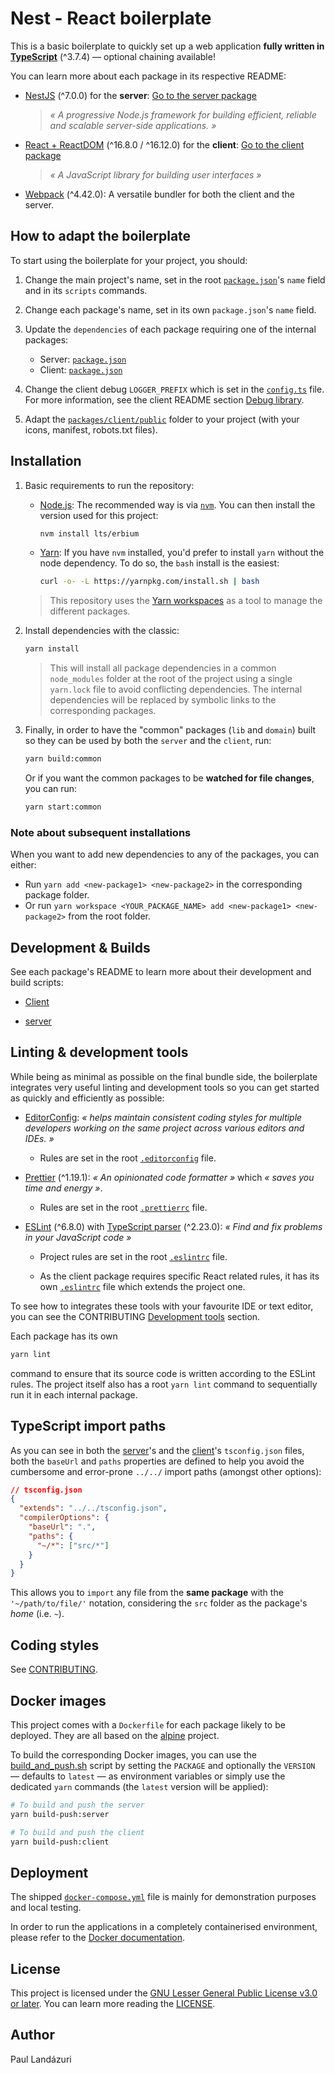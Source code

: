 # Nest - React boilerplate

This is a basic boilerplate to quickly set up a web application **fully written in [TypeScript](https://www.typescriptlang.org/)** (^3.7.4) — optional chaining available!

You can learn more about each package in its respective README:

- [NestJS](https://nestjs.com/) (^7.0.0) for the **server**: [Go to the server package](./packages/server)

  > _« A progressive Node.js framework for building efficient, reliable and scalable server-side applications. »_

* [React + ReactDOM](https://reactjs.org/) (^16.8.0 / ^16.12.0) for the **client**: [Go to the client package](./packages/client)

  > _« A JavaScript library for building user interfaces »_

* [Webpack](https://webpack.js.org/) (^4.42.0): A versatile bundler for both the client and the server.

## How to adapt the boilerplate

To start using the boilerplate for your project, you should:

1. Change the main project's name, set in the root [`package.json`](./package.json)'s `name` field and in its `scripts` commands.

2. Change each package's name, set in its own `package.json`'s `name` field.

3. Update the `dependencies` of each package requiring one of the internal packages:

   - Server: [`package.json`](./packages/server/package.json)
   - Client: [`package.json`](./packages/client/package.json)

4. Change the client debug `LOGGER_PREFIX` which is set in the [`config.ts`](./packages/client/src/config.ts) file. For more information, see the client README section [Debug library](./packages/client#debug-library).

5. Adapt the [`packages/client/public`](./packages/client/public) folder to your project (with your icons, manifest, robots.txt files).

## Installation

1. Basic requirements to run the repository:

   - [Node.js](https://nodejs.org/en/): The recommended way is via [`nvm`](https://github.com/nvm-sh/nvm). You can then install the version used for this project:
     ```sh
     nvm install lts/erbium
     ```
   - [Yarn](https://classic.yarnpkg.com/): If you have `nvm` installed, you'd prefer to install `yarn` without the node dependency. To do so, the `bash` install is the easiest:
     ```sh
     curl -o- -L https://yarnpkg.com/install.sh | bash
     ```

   > This repository uses the [Yarn workspaces](https://classic.yarnpkg.com/en/docs/workspaces/) as a tool to manage the different packages.

2. Install dependencies with the classic:

   ```sh
   yarn install
   ```

   > This will install all package dependencies in a common `node_modules` folder at the root of the project using a single `yarn.lock` file to avoid conflicting dependencies. The internal dependencies will be replaced by symbolic links to the corresponding packages.

3. Finally, in order to have the "common" packages (`lib` and `domain`) built so they can be used by both the `server` and the `client`, run:

   ```sh
   yarn build:common
   ```

   Or if you want the common packages to be **watched for file changes**, you can run:

   ```sh
   yarn start:common
   ```

### Note about subsequent installations

When you want to add new dependencies to any of the packages, you can either:

- Run `yarn add <new-package1> <new-package2>` in the corresponding package folder.
- Or run `yarn workspace <YOUR_PACKAGE_NAME> add <new-package1> <new-package2>` from the root folder.

## Development & Builds

See each package's README to learn more about their development and build scripts:

- [Client](./packages/client/README.md)

- [server](./packages/server/README.md)

## Linting & development tools

While being as minimal as possible on the final bundle side, the boilerplate integrates very useful linting and development tools so you can get started as quickly and efficiently as possible:

- [EditorConfig](https://editorconfig.org/): _« helps maintain consistent coding styles for multiple developers working on the same project across various editors and IDEs. »_

  - Rules are set in the root [`.editorconfig`](./.editorconfig) file.

- [Prettier](https://prettier.io/) (^1.19.1): _« An opinionated code formatter »_ which _« saves you time and energy »_.

  - Rules are set in the root [`.prettierrc`](./.prettierrc) file.

- [ESLint](https://eslint.org/) (^6.8.0) with [TypeScript parser](https://github.com/typescript-eslint/typescript-eslint) (^2.23.0): _« Find and fix problems in your JavaScript code »_

  - Project rules are set in the root [`.eslintrc`](./.eslintrc) file.

  - As the client package requires specific React related rules, it has its own [`.eslintrc`](./packages/client/.eslintrc) file which extends the project one.

To see how to integrates these tools with your favourite IDE or text editor, you can see the CONTRIBUTING [Development tools](./CONTRIBUTING.md#development-tools) section.

Each package has its own

```sh
yarn lint
```

command to ensure that its source code is written according to the ESLint rules. The project itself also has a root `yarn lint` command to sequentially run it in each internal package.

## TypeScript import paths

As you can see in both the [server](./packages/server/tsconfig.json)'s and the [client](./packages/client/tsconfig.json)'s `tsconfig.json` files, both the `baseUrl` and `paths` properties are defined to help you avoid the cumbersome and error-prone `../../` import paths (amongst other options):

```json
// tsconfig.json
{
  "extends": "../../tsconfig.json",
  "compilerOptions": {
    "baseUrl": ".",
    "paths": {
      "~/*": ["src/*"]
    }
  }
}
```

This allows you to `import` any file from the **same package** with the `'~/path/to/file/'` notation, considering the `src` folder as the package's _home_ (i.e. `~`).

## Coding styles

See [CONTRIBUTING](./CONTRIBUTING.md#coding-styles).

## Docker images

This project comes with a `Dockerfile` for each package likely to be deployed. They are all based on the [alpine](https://alpinelinux.org/) project.

To build the corresponding Docker images, you can use the [build_and_push.sh](./scripts/build_and_push.sh) script by setting the `PACKAGE` and optionally the `VERSION` — defaults to `latest` — as environment variables or simply use the dedicated `yarn` commands (the `latest` version will be applied):

```sh
# To build and push the server
yarn build-push:server

# To build and push the client
yarn build-push:client
```

## Deployment

The shipped [`docker-compose.yml`](./docker-compose.yml) file is mainly for demonstration purposes and local testing.

In order to run the applications in a completely containerised environment, please refer to the [Docker documentation](https://docs.docker.com/).

## License

This project is licensed under the [GNU Lesser General Public License v3.0 or later](https://spdx.org/licenses/LGPL-3.0-or-later.html). You can learn more reading the [LICENSE](./LICENSE).

## Author

Paul Landázuri
